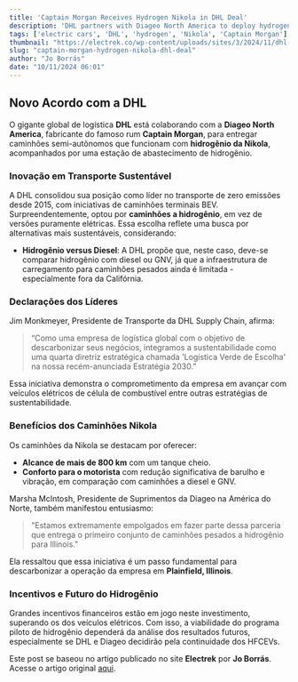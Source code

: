 ```yaml
---
title: 'Captain Morgan Receives Hydrogen Nikola in DHL Deal'
description: 'DHL partners with Diageo North America to deploy hydrogen trucks for Captain Morgan.'
tags: ['electric cars', 'DHL', 'hydrogen', 'Nikola', 'Captain Morgan']
thumbnail: "https://electrek.co/wp-content/uploads/sites/3/2024/11/dhl-supply-chain-and-diageo-north-america-image-2.jpg?quality=82&strip=all&w=1600"
slug: "captain-morgan-hydrogen-nikola-dhl-deal"
author: "Jo Borrás"
date: "10/11/2024 06:01"
---
```


## Novo Acordo com a DHL

O gigante global de logística **DHL** está colaborando com a **Diageo North America**, fabricante do famoso rum **Captain Morgan**, para entregar caminhões semi-autônomos que funcionam com **hidrogênio da Nikola**, acompanhados por uma estação de abastecimento de hidrogênio.

### Inovação em Transporte Sustentável
A DHL consolidou sua posição como líder no transporte de zero emissões desde 2015, com iniciativas de caminhões terminais BEV. Surpreendentemente, optou por **caminhões a hidrogênio**, em vez de versões puramente elétricas. Essa escolha reflete uma busca por alternativas mais sustentáveis, considerando:

- **Hidrogênio versus Diesel**: A DHL propõe que, neste caso, deve-se comparar hidrogênio com diesel ou GNV, já que a infraestrutura de carregamento para caminhões pesados ainda é limitada - especialmente fora da Califórnia.

### Declarações dos Líderes
Jim Monkmeyer, Presidente de Transporte da DHL Supply Chain, afirma:
> “Como uma empresa de logística global com o objetivo de descarbonizar seus negócios, integramos a sustentabilidade como uma quarta diretriz estratégica chamada 'Logística Verde de Escolha' na nossa recém-anunciada Estratégia 2030.”

Essa iniciativa demonstra o comprometimento da empresa em avançar com veículos elétricos de célula de combustível entre outras estratégias de sustentabilidade.

### Benefícios dos Caminhões Nikola
Os caminhões da Nikola se destacam por oferecer:
- **Alcance de mais de 800 km** com um tanque cheio.
- **Conforto para o motorista** com redução significativa de barulho e vibração, em comparação com caminhões a diesel e GNV.

Marsha McIntosh, Presidente de Suprimentos da Diageo na América do Norte, também manifestou entusiasmo:
> "Estamos extremamente empolgados em fazer parte dessa parceria que entrega o primeiro conjunto de caminhões pesados a hidrogênio para Illinois."

Ela ressaltou que essa iniciativa é um passo fundamental para descarbonizar a operação da empresa em **Plainfield, Illinois**.

### Incentivos e Futuro do Hidrogênio
Grandes incentivos financeiros estão em jogo neste investimento, superando os dos veículos elétricos. Com isso, a viabilidade do programa piloto de hidrogênio dependerá da análise dos resultados futuros, especialmente se DHL e Diageo decidirão pela continuidade dos HFCEVs.

Este post se baseou no artigo publicado no site **Electrek** por **Jo Borrás**. Acesse o artigo original [aqui](https://electrek.co/2024/11/09/captain-morgan-gets-a-hydrogen-nikola-in-latest-dhl-deal/).